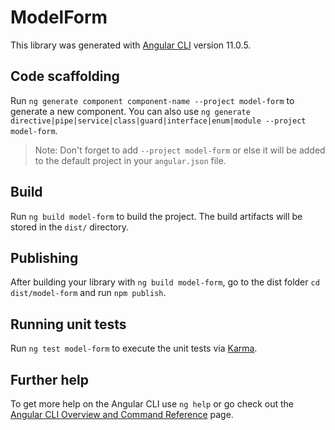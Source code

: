 # ModelForm

This library was generated with [Angular CLI](https://github.com/angular/angular-cli) version 11.0.5.

## Code scaffolding

Run `ng generate component component-name --project model-form` to generate a new component. You can also use `ng generate directive|pipe|service|class|guard|interface|enum|module --project model-form`.
> Note: Don't forget to add `--project model-form` or else it will be added to the default project in your `angular.json` file. 

## Build

Run `ng build model-form` to build the project. The build artifacts will be stored in the `dist/` directory.

## Publishing

After building your library with `ng build model-form`, go to the dist folder `cd dist/model-form` and run `npm publish`.

## Running unit tests

Run `ng test model-form` to execute the unit tests via [Karma](https://karma-runner.github.io).

## Further help

To get more help on the Angular CLI use `ng help` or go check out the [Angular CLI Overview and Command Reference](https://angular.io/cli) page.
